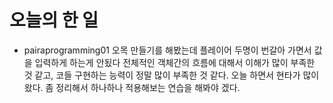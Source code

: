 # 오늘의 한 일
* pairaprogramming01 오목 만들기를 해봤는데 플레이어 두명이 번갈아 가면서 값을 입력하게 하는게 안됬다
전체적인 객체간의 흐름에 대해서 이해가 많이 부족한 것 같고, 코들 구현하는 능력이 정말 많이 부족한 것 같다.
오늘 하면서 현타가 많이 왔다. 좀 정리해서 하나하나 적용해보는 연습을 해봐야 겠다.